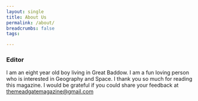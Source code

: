 ```yaml
---
layout: single
title: About Us
permalink: /about/
breadcrumbs: false
tags:

---
```


### Editor
I am an eight year old boy living in Great Baddow. I am a fun loving person who is interested in Geography and Space. I thank you so much for reading this magazine. I would be grateful if you could share your feedback at themeadgatemagazine@gmail.com 

